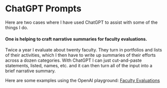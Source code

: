 # ChatGPT Prompts

Here are two cases where I have used ChatGPT to assist with some of the things I do.

#### One is helping to craft narrative summaries for faculty evaluations.
Twice a year I evaluate about twenty faculty. They turn in portfolios and lists of their activities, which I then have to write up summaries of their efforts across a dozen categories. With ChatGPT I can just cut-and-paste statements, listed, names, etc. and it can then turn all of the input into a brief narrative summary.

Here are some examples using the OpenAI playground: [Faculty Evaluations]( https://github.com/brownt47/ChatGPT_Prompts/blob/main/Evals.md)
